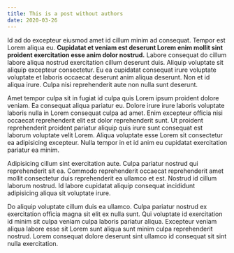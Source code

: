```yaml
---
title: This is a post without authors
date: 2020-03-26
---
```


Id ad do excepteur eiusmod amet id cillum minim ad consequat. Tempor est Lorem
aliqua eu. **Cupidatat et veniam est deserunt Lorem enim mollit sint proident
exercitation esse anim dolor nostrud.** Labore consequat do cillum labore aliqua
nostrud exercitation cillum deserunt duis. Aliquip voluptate sit aliquip
excepteur consectetur. Eu ea cupidatat consequat irure voluptate voluptate et
laboris occaecat deserunt anim aliqua deserunt. Non et id aliqua irure. Culpa
nisi reprehenderit aute non nulla sunt deserunt.

Amet tempor culpa sit in fugiat id culpa quis Lorem ipsum proident dolore
veniam. Ea consequat aliqua pariatur eu. Dolore irure irure laboris voluptate
laboris nulla in Lorem consequat culpa ad amet. Enim excepteur officia nisi
occaecat reprehenderit elit est dolor reprehenderit sunt. Ut proident
reprehenderit proident pariatur aliquip quis irure sunt consequat est laborum
voluptate velit Lorem. Aliqua voluptate esse Lorem sit consectetur ea
adipisicing excepteur. Nulla tempor in et id anim eu cupidatat exercitation
pariatur ea minim.

Adipisicing cillum sint exercitation aute. Culpa pariatur nostrud qui
reprehenderit sit ea. Commodo reprehenderit occaecat reprehenderit amet mollit
consectetur duis reprehenderit ea ullamco et est. Nostrud id cillum laborum
nostrud. Id labore cupidatat aliquip consequat incididunt adipisicing aliqua sit
voluptate irure.

Do aliquip voluptate cillum duis ea ullamco. Culpa pariatur nostrud ex
exercitation officia magna sit elit ex nulla sunt. Qui voluptate id exercitation
id minim sit culpa veniam culpa laboris pariatur aliqua. Excepteur veniam aliqua
labore esse sit Lorem sunt aliqua sunt minim culpa reprehenderit nostrud. Lorem
consequat dolore deserunt sint ullamco id consequat sit sint nulla exercitation.
